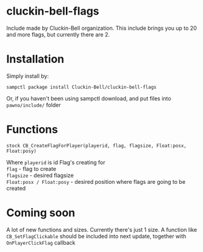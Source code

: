 # cluckin-bell-flags

Include made by Cluckin-Bell organization. This include brings you up to 20 and more flags, but currently there are 2.

# Installation

Simply install by:
```
sampctl package install Cluckin-Bell/cluckin-bell-flags
```
Or, if you haven't been using sampctl download, and put files into 
`pawno/include/` folder

# Functions 

```
stock CB_CreateFlagForPlayer(playerid, flag, flagsize, Float:posx, Float:posy)
```
Where ```playerid``` is id Flag's creating for  
```flag``` - flag to create  
```flagsize``` - desired flagsize  
```Float:posx / Float:posy``` - desired position where flags are going to be created  

# Coming soon

A lot of new functions and sizes. Currently there's just 1 size. 
A function like ```CB_SetFlagClickable``` should be included into next update, together with ```OnPlayerClickFlag``` callback
